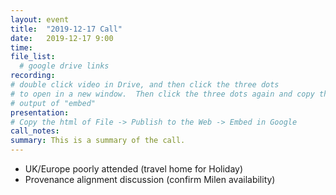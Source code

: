 ```yaml
---
layout: event
title:  "2019-12-17 Call"
date:   2019-12-17 9:00
time:
file_list:
  # google drive links
recording:
# double click video in Drive, and then click the three dots
# to open in a new window.  Then click the three dots again and copy the
# output of "embed"
presentation:
# Copy the html of File -> Publish to the Web -> Embed in Google
call_notes:
summary: This is a summary of the call.
---
```

- UK/Europe poorly attended (travel home for Holiday)
- Provenance alignment discussion (confirm Milen availability)
